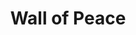 ---
pid: ws84
title: Wall of Peace
location_transcription: City Park
coordinates: "[-75.152680231599, 39.947683757596]"
zipcode: '19106'
gen_neighborhood: Center City
neighborhood: Society Hill,Old City
outside_phl: 
age: '65'
age_range: 60-69
instagram: 
image_file_name: ws_84.jpg
proposal_transcription: A wall for peace proposals. Chalk writing that is photographed
  each day.
topic: Unity,Uplifting
topic_summary: 0, 0
type: Infrastructure,Interactive
keywords_other: 
credit: 
image_labels: 
twitter: 
facebook: 
permalink: "/monuments/ws84/"
layout: item-page
---